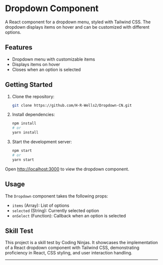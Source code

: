 # Dropdown Component

A React component for a dropdown menu, styled with Tailwind CSS. The dropdown displays items on hover and can be customized with different options.

## Features

- Dropdown menu with customizable items
- Displays items on hover
- Closes when an option is selected

## Getting Started

1. Clone the repository:
    ```bash
    git clone https://github.com/H-R-Wells2/Dropdown-CN.git
    ```

2. Install dependencies:
    ```bash
    npm install
    # or
    yarn install
    ```

3. Start the development server:
    ```bash
    npm start
    # or
    yarn start
    ```

Open [http://localhost:3000](http://localhost:3000) to view the dropdown component.

## Usage

The `Dropdown` component takes the following props:
- `items` (Array): List of options
- `selected` (String): Currently selected option
- `onSelect` (Function): Callback when an option is selected

## Skill Test

This project is a skill test by Coding Ninjas. It showcases the implementation of a React dropdown component with Tailwind CSS, demonstrating proficiency in React, CSS styling, and user interaction handling.

---
